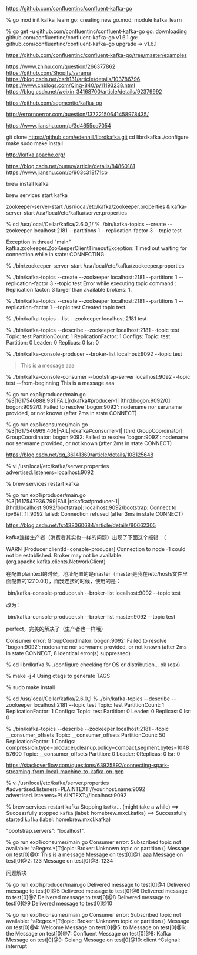 https://github.com/confluentinc/confluent-kafka-go

% go mod init kafka_learn
go: creating new go.mod: module kafka_learn

% go get -u github.com/confluentinc/confluent-kafka-go
go: downloading github.com/confluentinc/confluent-kafka-go v1.6.1
go: github.com/confluentinc/confluent-kafka-go upgrade => v1.6.1

https://github.com/confluentinc/confluent-kafka-go/tree/master/examples

https://www.zhihu.com/question/266377862
https://github.com/Shopify/sarama
https://blog.csdn.net/csrh131/article/details/103786796
https://www.cnblogs.com/Qing-840/p/11193238.html
https://blog.csdn.net/weixin_34168700/article/details/92379992

https://github.com/segmentio/kafka-go

http://errornoerror.com/question/13722150641458978435/

https://www.jianshu.com/p/3d4655cd7054

git clone https://github.com/edenhill/librdkafka.git
cd librdkafka
./configure
make
sudo make install

http://kafka.apache.org/

https://blog.csdn.net/oumuv/article/details/84860181
https://www.jianshu.com/p/903c318f71cb

brew install kafka

brew services start kafka

 zookeeper-server-start /usr/local/etc/kafka/zookeeper.properties & kafka-server-start /usr/local/etc/kafka/server.properties


 % cd /usr/local/Cellar/kafka/2.6.0_1/
  % ./bin/kafka-topics --create  --zookeeper localhost:2181 --partitions 1 --replication-factor 3  --topic test

Exception in thread "main" kafka.zookeeper.ZooKeeperClientTimeoutException: Timed out waiting for connection while in state: CONNECTING

 % ./bin/zookeeper-server-start /usr/local/etc/kafka/zookeeper.properties

  % ./bin/kafka-topics --create  --zookeeper localhost:2181 --partitions 1 --replication-factor 3  --topic test
Error while executing topic command : Replication factor: 3 larger than available brokers: 1.


 % ./bin/kafka-topics --create  --zookeeper localhost:2181 --partitions 1 --replication-factor 1  --topic test
Created topic test.

 % ./bin/kafka-topics --list --zookeeper localhost:2181
test

 % ./bin/kafka-topics --describe --zookeeper localhost:2181 --topic test
Topic: test	PartitionCount: 1	ReplicationFactor: 1	Configs:
	Topic: test	Partition: 0	Leader: 0	Replicas: 0	Isr: 0

 %  ./bin/kafka-console-producer --broker-list localhost:9092 --topic test
>This is a message
>aaa
>

 %  ./bin/kafka-console-consumer --bootstrap-server localhost:9092 --topic test --from-beginning
This is a message
aaa

% go run exp1/producer/main.go
%3|1617546888.931|FAIL|rdkafka#producer-1| [thrd:bogon:9092/0]: bogon:9092/0: Failed to resolve 'bogon:9092': nodename nor servname provided, or not known (after 2ms in state CONNECT)

 % go run exp1/consumer/main.go
%3|1617546969.406|FAIL|rdkafka#consumer-1| [thrd:GroupCoordinator]: GroupCoordinator: bogon:9092: Failed to resolve 'bogon:9092': nodename nor servname provided, or not known (after 2ms in state CONNECT)

https://blog.csdn.net/qq_36141369/article/details/108125648


 % vi /usr/local/etc/kafka/server.properties
advertised.listeners=localhost:9092

 %   brew services restart kafka

 % go run exp1/producer/main.go
%3|1617547936.799|FAIL|rdkafka#producer-1| [thrd:localhost:9092/bootstrap]: localhost:9092/bootstrap: Connect to ipv6#[::1]:9092 failed: Connection refused (after 3ms in state CONNECT)


https://blog.csdn.net/fst438060684/article/details/80662305

kafka连接生产者（消费者其实也一样的问题）出现了下面这个报错：（

WARN [Producer clientId=console-producer] Connection to node -1 could not be established. Broker may not be available. (org.apache.kafka.clients.NetworkClient)

在配置plaintext的时候，地址配置的是master（master是我在/etc/hosts文件里面配置的127.0.0.1），而我连接的时候，使用的是：

 bin/kafka-console-producer.sh --broker-list localhost:9092 --topic test

改为：

 bin/kafka-console-producer.sh --broker-list master:9092 --topic test

perfect，完美的解决了（生产者也一样哦）

Consumer error: GroupCoordinator: bogon:9092: Failed to resolve 'bogon:9092': nodename nor servname provided, or not known (after 2ms in state CONNECT, 8 identical error(s) suppressed)

% cd librdkafka
% ./configure 
checking for OS or distribution... ok (osx)

 % make -j 4
Using ctags to generate TAGS

% sudo make install

 % cd /usr/local/Cellar/kafka/2.6.0_1
  %  ./bin/kafka-topics --describe --zookeeper localhost:2181 --topic test
Topic: test	PartitionCount: 1	ReplicationFactor: 1	Configs:
	Topic: test	Partition: 0	Leader: 0	Replicas: 0	Isr: 0

 %  ./bin/kafka-topics --describe --zookeeper localhost:2181 --topic __consumer_offsets
Topic: __consumer_offsets	PartitionCount: 50	ReplicationFactor: 1	Configs: compression.type=producer,cleanup.policy=compact,segment.bytes=104857600
	Topic: __consumer_offsets	Partition: 0	Leader: 0Replicas: 0	Isr: 0

https://stackoverflow.com/questions/63925892/connecting-spark-streaming-from-local-machine-to-kafka-on-gcp

% vi /usr/local/etc/kafka/server.properties
#advertised.listeners=PLAINTEXT://your.host.name:9092
advertised.listeners=PLAINTEXT://localhost:9092


 % brew services  restart kafka
Stopping `kafka`... (might take a while)
==> Successfully stopped `kafka` (label: homebrew.mxcl.kafka)
==> Successfully started `kafka` (label: homebrew.mxcl.kafka)


"bootstrap.servers": "localhost",  

% go run exp1/consumer/main.go
Consumer error: Subscribed topic not available: ^aRegex.*[Tt]opic: Broker: Unknown topic or partition (<nil>)
Message on test[0]@0: This is a message
Message on test[0]@1: aaa
Message on test[0]@2: 123
Message on test[0]@3: 1234

问题解决

% go run exp1/producer/main.go
Delivered message to test[0]@4
Delivered message to test[0]@5
Delivered message to test[0]@6
Delivered message to test[0]@7
Delivered message to test[0]@8
Delivered message to test[0]@9
Delivered message to test[0]@10

% go run exp1/consumer/main.go
Consumer error: Subscribed topic not available: ^aRegex.*[Tt]opic: Broker: Unknown topic or partition (<nil>)
Message on test[0]@4: Welcome
Message on test[0]@5: to
Message on test[0]@6: the
Message on test[0]@7: Confluent
Message on test[0]@8: Kafka
Message on test[0]@9: Golang
Message on test[0]@10: client
^Csignal: interrupt